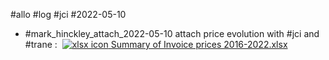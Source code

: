 #allo #log #jci #2022-05-10 
- #mark_hinckley_attach_2022-05-10 attach price evolution with #jci and #trane :  [![​xlsx icon](file:///C:/Users/BOUCULAT/AppData/Local/Temp/msohtmlclip1/01/clip_image001.png) Summary of Invoice prices 2016-2022.xlsx](https://skfgroup.sharepoint.com/:x:/r/sites/S2M_IT/S2M_Sales_Industry/Shared%20Documents/Customers/JCI/Summary%20of%20Invoice%20prices%202016-2022.xlsx?d=w297ab24fcfa541a99082baf232a04b68&csf=1&web=1&e=cijrCb)

